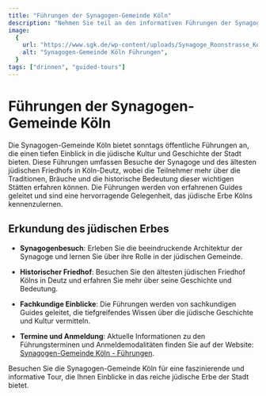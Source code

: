 ```yaml
---
title: "Führungen der Synagogen-Gemeinde Köln"
description: "Nehmen Sie teil an den informativen Führungen der Synagogen-Gemeinde Köln, die Einblicke in die jüdische Kultur und Geschichte bieten, einschließlich Besuchen der Synagoge und des ältesten jüdischen Friedhofs in Köln"
image:
  {
    url: "https://www.sgk.de/wp-content/uploads/Synagoge_Roonstrasse_Koeln_-_Testing_Sigma_8-16-1024x586-1-e1600870348934.jpg",
    alt: "Synagogen-Gemeinde Köln Führungen",
  }
tags: ["drinnen", "guided-tours"]
---
```


# Führungen der Synagogen-Gemeinde Köln

Die Synagogen-Gemeinde Köln bietet sonntags öffentliche Führungen an, die einen tiefen Einblick in die jüdische Kultur und Geschichte der Stadt bieten. Diese Führungen umfassen Besuche der Synagoge und des ältesten jüdischen Friedhofs in Köln-Deutz, wobei die Teilnehmer mehr über die Traditionen, Bräuche und die historische Bedeutung dieser wichtigen Stätten erfahren können. Die Führungen werden von erfahrenen Guides geleitet und sind eine hervorragende Gelegenheit, das jüdische Erbe Kölns kennenzulernen.

## Erkundung des jüdischen Erbes

- **Synagogenbesuch**: Erleben Sie die beeindruckende Architektur der Synagoge und lernen Sie über ihre Rolle in der jüdischen Gemeinde.
- **Historischer Friedhof**: Besuchen Sie den ältesten jüdischen Friedhof Kölns in Deutz und erfahren Sie mehr über seine Geschichte und Bedeutung.
- **Fachkundige Einblicke**: Die Führungen werden von sachkundigen Guides geleitet, die tiefgreifendes Wissen über die jüdische Geschichte und Kultur vermitteln.

- **Termine und Anmeldung**: Aktuelle Informationen zu den Führungsterminen und Anmeldemodalitäten finden Sie auf der Website: [Synagogen-Gemeinde Köln - Führungen](https://www.sgk.de/service/fuehrungen/).

Besuchen Sie die Synagogen-Gemeinde Köln für eine faszinierende und informative Tour, die Ihnen Einblicke in das reiche jüdische Erbe der Stadt bietet.
